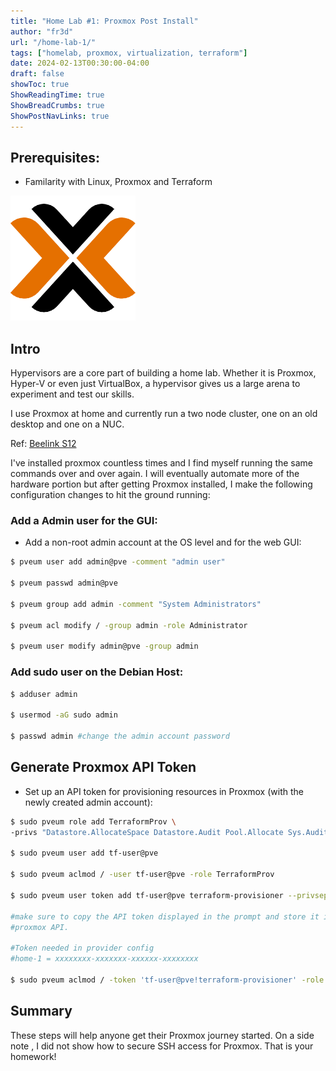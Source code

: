 ```yaml
---
title: "Home Lab #1: Proxmox Post Install"
author: "fr3d"
url: "/home-lab-1/"
tags: ["homelab, proxmox, virtualization, terraform"]
date: 2024-02-13T00:30:00-04:00
draft: false
showToc: true
ShowReadingTime: true
ShowBreadCrumbs: true
ShowPostNavLinks: true
---
```


## Prerequisites:

- Familarity with Linux, Proxmox and Terraform

![proxmox](./img/proxmox.png#center)

## Intro

Hypervisors are a core part of building a home lab. Whether it is Proxmox, Hyper-V or even just VirtualBox, a hypervisor gives us a large arena to experiment and test our skills. 


I use Proxmox at home and currently run a two node cluster, one on an old desktop and one on a NUC.

Ref:  [Beelink S12](https://www.amazon.com/dp/B0C89TQ1YF?psc=1&ref=ppx_yo2ov_dt_b_product_details)

I've installed proxmox countless times and I find myself running the same commands over and over again. I will eventually automate more of the hardware portion but after getting Proxmox installed, I make the following configuration changes to hit the ground running: 


### Add a Admin user for the GUI: 

- Add a non-root admin account at the OS level and for the web GUI: 


```bash
$ pveum user add admin@pve -comment "admin user"
 
$ pveum passwd admin@pve

$ pveum group add admin -comment "System Administrators"

$ pveum acl modify / -group admin -role Administrator

$ pveum user modify admin@pve -group admin

```


### Add sudo user on the Debian Host: 
```bash
$ adduser admin

$ usermod -aG sudo admin

$ passwd admin #change the admin account password

```

## Generate Proxmox API Token

- Set up an API token for provisioning resources in Proxmox (with the newly created admin account):

```bash
$ sudo pveum role add TerraformProv \
-privs "Datastore.AllocateSpace Datastore.Audit Pool.Allocate Sys.Audit Sys.Console Sys.Modify VM.Allocate VM.Audit VM.Clone VM.Config.CDROM VM.Config.Cloudinit VM.Config.CPU VM.Config.Disk VM.Config.HWType VM.Config.Memory VM.Config.Network VM.Config.Options VM.Migrate VM.Monitor VM.PowerMgmt SDN.Use SDN.Allocate SDN.Audit"

$ sudo pveum user add tf-user@pve

$ sudo pveum aclmod / -user tf-user@pve -role TerraformProv

$ sudo pveum user token add tf-user@pve terraform-provisioner --privsep 0

#make sure to copy the API token displayed in the prompt and store it in a secure place. It's required to authenticate with the 
#proxmox API.

#Token needed in provider config
#home-1 = xxxxxxxx-xxxxxxx-xxxxxx-xxxxxxxx

$ sudo pveum aclmod / -token 'tf-user@pve!terraform-provisioner' -role TerraformProv

```

## Summary

These steps will help anyone get their Proxmox journey started. On a side note , I did not show how to secure SSH access for Proxmox. That is your homework!
